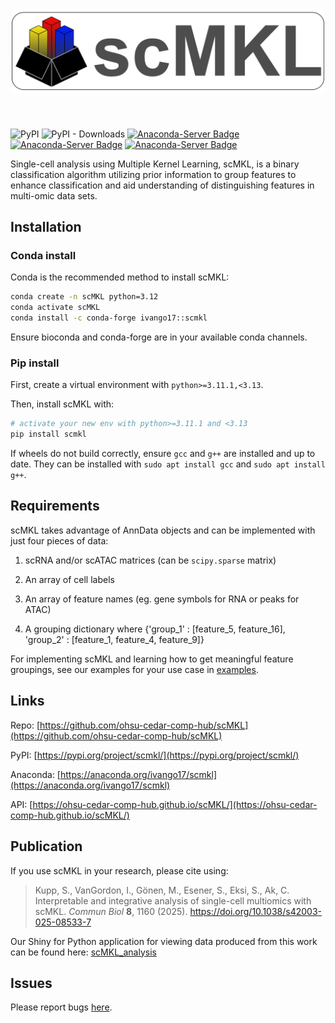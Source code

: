 <h1 align="center">
<img src="https://github.com/ohsu-cedar-comp-hub/scMKL/blob/main/scMKL_logo.png?raw=true" width="500"/>
</h1><br>


![PyPI](https://img.shields.io/pypi/v/scmkl?label=pypi%20package)
![PyPI - Downloads](https://img.shields.io/pypi/dm/scmkl)
[![Anaconda-Server Badge](https://anaconda.org/ivango17/scmkl/badges/version.svg?style=flat&cache-control=no-cache)](https://anaconda.org/ivango17/scmkl)
[![Anaconda-Server Badge](https://anaconda.org/ivango17/scmkl/badges/downloads.svg?style=flat&cache-control=no-cache)](https://anaconda.org/ivango17/scmkl)
[![Anaconda-Server Badge](https://anaconda.org/ivango17/scmkl/badges/latest_release_date.svg?style=flat&cache-control=no-cache)](https://anaconda.org/ivango17/scmkl)


Single-cell analysis using Multiple Kernel Learning, scMKL, is a binary classification algorithm utilizing prior information to group features to enhance classification and aid understanding of distinguishing features in multi-omic data sets.


## Installation

### Conda install
Conda is the recommended method to install scMKL:

```bash
conda create -n scMKL python=3.12 
conda activate scMKL
conda install -c conda-forge ivango17::scmkl
```
Ensure bioconda and conda-forge are in your available conda channels.


### Pip install
First, create a virtual environment with `python>=3.11.1,<3.13`.

Then, install scMKL with:
```bash
# activate your new env with python>=3.11.1 and <3.13
pip install scmkl
```

If wheels do not build correctly, ensure ```gcc``` and ```g++``` are installed and up to date. They can be installed with ```sudo apt install gcc``` and ```sudo apt install g++```.

## Requirements
scMKL takes advantage of AnnData objects and can be implemented with just four pieces of data:

1) scRNA and/or scATAC matrices (can be `scipy.sparse` matrix)

2) An array of cell labels

3) An array of feature names (eg. gene symbols for RNA or peaks for ATAC)

4) A grouping dictionary where {'group_1' : [feature_5, feature_16], 'group_2' : [feature_1, feature_4, feature_9]}

For implementing scMKL and learning how to get meaningful feature groupings, see our examples for your use case in [examples](https://github.com/ohsu-cedar-comp-hub/scMKL/tree/main/example/README.md).


## Links
Repo: [https://github.com/ohsu-cedar-comp-hub/scMKL](https://github.com/ohsu-cedar-comp-hub/scMKL)

PyPI: [https://pypi.org/project/scmkl/](https://pypi.org/project/scmkl/)

Anaconda: [https://anaconda.org/ivango17/scmkl](https://anaconda.org/ivango17/scmkl)

API: [https://ohsu-cedar-comp-hub.github.io/scMKL/](https://ohsu-cedar-comp-hub.github.io/scMKL/)


## Publication
If you use scMKL in your research, please cite using:

> Kupp, S., VanGordon, I., Gönen, M., Esener, S.,  Eksi, S., Ak, C. 
Interpretable and integrative analysis of single-cell multiomics with scMKL. *Commun Biol* **8**, 1160 (2025). 
https://doi.org/10.1038/s42003-025-08533-7

Our Shiny for Python application for viewing data produced from this work can be found here: [scMKL_analysis](https://huggingface.co/spaces/scMKL-team/scMKL_analysis)


## Issues

Please report bugs [here](https://github.com/ohsu-cedar-comp-hub/scMKL/issues). 